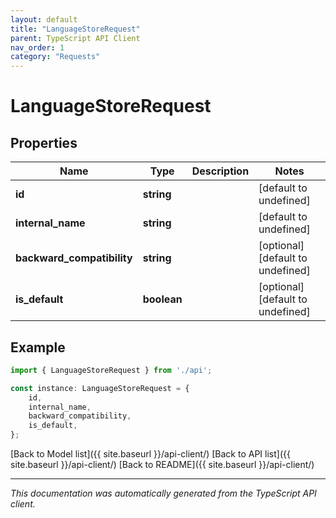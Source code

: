 ```yaml
---
layout: default
title: "LanguageStoreRequest"
parent: TypeScript API Client
nav_order: 1
category: "Requests"
---
```


# LanguageStoreRequest


## Properties

Name | Type | Description | Notes
------------ | ------------- | ------------- | -------------
**id** | **string** |  | [default to undefined]
**internal_name** | **string** |  | [default to undefined]
**backward_compatibility** | **string** |  | [optional] [default to undefined]
**is_default** | **boolean** |  | [optional] [default to undefined]

## Example

```typescript
import { LanguageStoreRequest } from './api';

const instance: LanguageStoreRequest = {
    id,
    internal_name,
    backward_compatibility,
    is_default,
};
```

[Back to Model list]({{ site.baseurl }}/api-client/) [Back to API list]({{ site.baseurl }}/api-client/) [Back to README]({{ site.baseurl }}/api-client/)


---

*This documentation was automatically generated from the TypeScript API client.*
